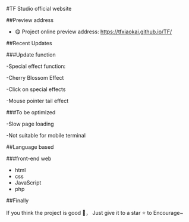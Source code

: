 #TF Studio official website

##Preview address
-  😋  Project online preview address: https://tfxiaokai.github.io/TF/

##Recent Updates

###Update function

-Special effect function:

-Cherry Blossom Effect

-Click on special effects

-Mouse pointer tail effect

###To be optimized

-Slow page loading

-Not suitable for mobile terminal

##Language based

###front-end web
- html
- css
- JavaScript
- php

##Finally

If you think the project is good 👏， Just give it to a star ⭐  to  Encourage~
